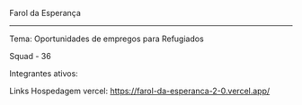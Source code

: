 Farol da Esperança
_______________________________________________________
Tema: Oportunidades de empregos para Refugiados

Squad - 36

Integrantes ativos:

Links
Hospedagem vercel: https://farol-da-esperanca-2-0.vercel.app/
